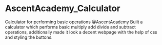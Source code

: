 # AscentAcademy_Calculator
Calculator for performing basic operations @AscentAcademy
Built a calculator which performs basic multiply add divide and subtract operations, additionally made it look a decent webpage with the help of css and styling the buttons.
